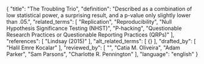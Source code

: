 {
  "title": "The Troubling Trio",
  "definition": "Described as a combination of low statistical power, a surprising result, and a p-value only slightly lower than .05.",
  "related_terms": [
    "Replication",
    "Reproducibility",
    "Null Hypothesis Significance Testing (NHST)",
    "P-hacking",
    "Questionable Research Practices or Questionable Reporting Practices (QRPs)"
  ],
  "references": [
    "Lindsay (2015)"
  ],
  "alt_related_terms": [
    {}
  ],
  "drafted_by": [
    "Halil Emre Kocalar"
  ],
  "reviewed_by": [
    "",
    "Catia M. Oliveira",
    "Adam Parker",
    "Sam Parsons",
    "Charlotte R. Pennington"
  ],
  "language": "english"
}
